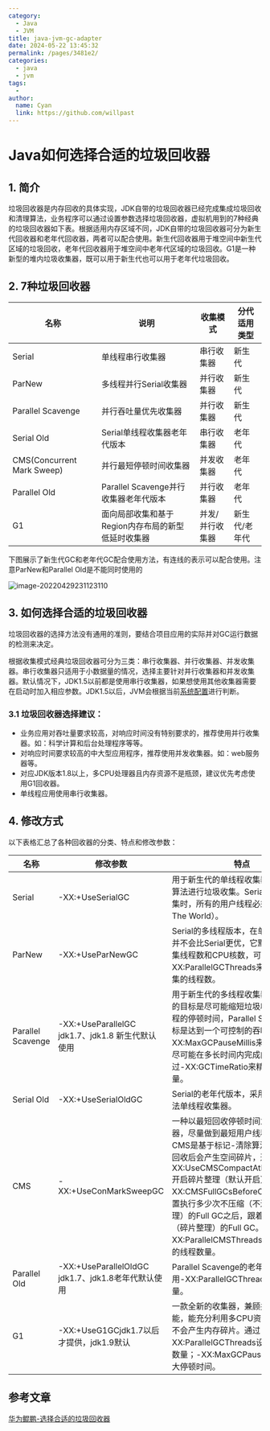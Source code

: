 ```yaml
---
category: 
  - Java
  - JVM
title: java-jvm-gc-adapter
date: 2024-05-22 13:45:32
permalink: /pages/3481e2/
categories: 
  - java
  - jvm
tags: 
  - 
author: 
  name: Cyan
  link: https://github.com/willpast
---
```


# Java如何选择合适的垃圾回收器

## 1. 简介

垃圾回收器是内存回收的具体实现，JDK自带的垃圾回收器已经完成集成垃圾回收和清理算法，业务程序可以通过设置参数选择垃圾回收器，虚拟机用到的7种经典的垃圾回收器如下表。根据适用内存区域不同，JDK自带的垃圾回收器可分为新生代回收器和老年代回收器，两者可以配合使用。新生代回收器用于堆空间中新生代区域的垃圾回收，老年代回收器用于堆空间中老年代区域的垃圾回收。G1是一种新型的堆内垃圾收集器，既可以用于新生代也可以用于老年代垃圾回收。

## 2. 7种垃圾回收器

| 名称                       | 说明                                               | 收集模式        | 分代适用类型  |
| -------------------------- | -------------------------------------------------- | --------------- | ------------- |
| Serial                     | 单线程串行收集器                                   | 串行收集器      | 新生代        |
| ParNew                     | 多线程并行Serial收集器                             | 并行收集器      | 新生代        |
| Parallel Scavenge          | 并行吞吐量优先收集器                               | 并行收集器      | 新生代        |
| Serial Old                 | Serial单线程收集器老年代版本                       | 串行收集器      | 老年代        |
| CMS(Concurrent Mark Sweep) | 并行最短停顿时间收集器                             | 并发收集器      | 老年代        |
| Parallel Old               | Parallel Scavenge并行收集器老年代版本              | 并行收集器      | 老年代        |
| G1                         | 面向局部收集和基于Region内存布局的新型低延时收集器 | 并发/并行收集器 | 新生代/老年代 |

下图展示了新生代GC和老年代GC配合使用方法，有连线的表示可以配合使用。注意ParNew和Parallel Old是不能同时使用的

![image-20220429231123110](https://zszblog.oss-cn-beijing.aliyuncs.com/zszblog/image-20220429231123110.png)

## 3. 如何选择合适的垃圾回收器

垃圾回收器的选择方法没有通用的准则，要结合项目应用的实际并对GC运行数据的检测来决定。

根据收集模式经典垃圾回收器可分为三类：串行收集器、并行收集器、并发收集器。串行收集器只适用于小数据量的情况，选择主要针对并行收集器和并发收集器。默认情况下，JDK1.5以前都是使用串行收集器，如果想使用其他收集器需要在启动时加入相应参数。JDK1.5以后，JVM会根据当前[系统配置](http://java.sun.com/j2se/1.5.0/docs/guide/vm/server-class.html)进行判断。

### 3.1 垃圾回收器选择建议：

- 业务应用对吞吐量要求较高，对响应时间没有特别要求的，推荐使用并行收集器。如：科学计算和后台处理程序等等。
- 对响应时间要求较高的中大型应用程序，推荐使用并发收集器。如：web服务器等。
- 对应JDK版本1.8以上，多CPU处理器且内存资源不是瓶颈，建议优先考虑使用G1回收器。
- 单线程应用使用串行收集器。

## 4. 修改方式

以下表格汇总了各种回收器的分类、特点和修改参数：

| 名称              | 修改参数                                           | 特点                                                         |
| ----------------- | -------------------------------------------------- | ------------------------------------------------------------ |
| Serial            | -XX:+UseSerialGC                                   | 用于新生代的单线程收集器，采用复制算法进行垃圾收集。Serial 进行垃圾收集时，所有的用户线程必须暂停（Stop The World）。 |
| ParNew            | -XX:+UseParNewGC                                   | Serial的多线程版本，在单核CPU环境并不会比Serial更优，它默认开启的收集线程数和CPU核数，可以通过-XX:ParallelGCThreads来设置垃圾收集的线程数。 |
| Parallel Scavenge | -XX:+UseParallelGC jdk1.7、jdk1.8 新生代默认使用   | 用于新生代的多线程收集器，ParNew的目标是尽可能缩短垃圾收集时用户线程的停顿时间，Parallel Scavenge的目标是达到一个可控制的吞吐量。通过-XX:MaxGCPauseMillis来设置收集器尽可能在多长时间内完成内存回收，通过-XX:GCTimeRatio来精确控制吞吐量。 |
| Serial Old        | -XX:+UseSerialOldGC                                | Serial的老年代版本，采用标记-整理算法单线程收集器。          |
| CMS               | -XX:+UseConMarkSweepGC                             | 一种以最短回收停顿时间为目标的收集器，尽量做到最短用户线程停顿时间。CMS是基于标记-清除算法，所以垃圾回收后会产生空间碎片，通过-XX:UseCMSCompactAtFullCollection开启碎片整理（默认开启）。用-XX:CMSFullGCsBeforeCompaction设置执行多少次不压缩（不进行碎片整理）的Full GC之后，跟着来一次带压缩（碎片整理）的Full GC。-XX:ParallelCMSThreads：设定CMS的线程数量。 |
| Parallel Old      | -XX:+UseParallelOldGC jdk1.7、jdk1.8老年代默认使用 | Parallel Scavenge的老年代版本，使用-XX:ParallelGCThreads限制线程数量。 |
| G1                | -XX:+UseG1GCjdk1.7以后才提供，jdk1.9默认           | 一款全新的收集器，兼顾并行和并发功能，能充分利用多CPU资源，运行期间不会产生内存碎片。通过-XX:ParallelGCThreads设置限制线程数量；-XX:MaxGCPauseMillis设置最大停顿时间。 |

## 参考文章

[华为鲲鹏-选择合适的垃圾回收器](https://support.huaweicloud.com/tuningtip-kunpenggrf/kunpengtuning_12_0064.html)